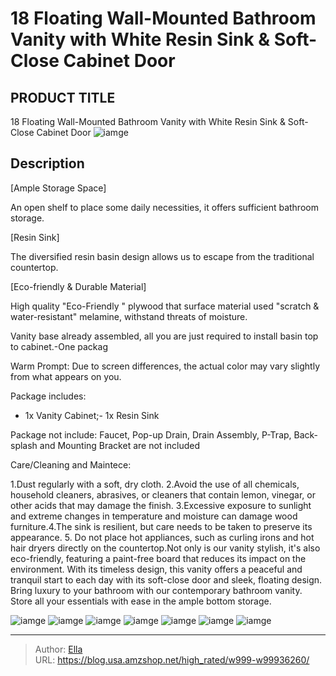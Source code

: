 # 18 Floating Wall-Mounted Bathroom Vanity with White Resin Sink &amp; Soft-Close Cabinet Door


## PRODUCT TITLE 

18 Floating Wall-Mounted Bathroom Vanity with White Resin Sink &amp; Soft-Close Cabinet Door
![iamge](https://b2bfiles1.gigab2b.cn/image/wkseller/9085/20220304_506b8dd58390bcb4a08742e0f7e589bb.jpg)

## Description

[Ample Storage Space]

An open shelf to place some daily necessities, it offers sufficient bathroom storage.









[Resin Sink]

The diversified resin basin design allows us to escape from the traditional countertop.








[Eco-friendly &amp; Durable Material]

High quality &#34;Eco-Friendly &#34; plywood that surface material used &#34;scratch &amp; water-resistant&#34; melamine, withstand threats of moisture.






Vanity base already assembled, all you are just required to install basin top to cabinet.-One packag




Warm Prompt:
Due to screen differences, the actual color may vary slightly from what appears on you.


Package includes:
- 1x Vanity Cabinet;- 1x Resin Sink


Package not include:
Faucet, Pop-up Drain, Drain Assembly, P-Trap, Back-splash and Mounting Bracket are not included






Care/Cleaning and Maintece:

1.Dust regularly with a soft, dry cloth. 2.Avoid the use of all chemicals, household cleaners, abrasives, or cleaners that contain lemon, vinegar, or other acids that may damage the finish. 3.Excessive exposure to sunlight and extreme changes in temperature and moisture can damage wood furniture.4.The sink is resilient, but care needs to be taken to preserve its appearance. 5. Do not place hot appliances, such as curling irons and hot hair dryers directly on the countertop.Not only is our vanity stylish, it&#39;s also eco-friendly, featuring a paint-free board that reduces its impact on the environment.
With its timeless design, this vanity offers a peaceful and tranquil start to each day with its soft-close door and sleek, floating design.
Bring luxury to your bathroom with our contemporary bathroom vanity.  Store all your essentials with ease in the ample bottom storage.








![iamge](https://b2bfiles1.gigab2b.cn/image/wkseller/9085/20230718_cb650794c9d96e20407b0955626f4d5e.jpg)
![iamge](https://b2bfiles1.gigab2b.cn/image/wkseller/9085/20211214_40a7209eba09464321689d45a54403ec.jpg)
![iamge](https://b2bfiles1.gigab2b.cn/image/wkseller/9085/20210826_8240cfb8b87979e8daed6f5a2f2ed32c.jpg)
![iamge](https://b2bfiles1.gigab2b.cn/image/wkseller/9085/20230223_02d4880bbc6194f85b5d351ad08434fe.JPG)
![iamge](https://b2bfiles1.gigab2b.cn/image/wkseller/9085/20230223_8dd985a40446ec2b0fd7e10176a9187b.JPG)
![iamge](https://b2bfiles1.gigab2b.cn/image/wkseller/9085/20230225_9b9a46acf2f2ba79c167926190be39f2.jpg)
![iamge](https://b2bfiles1.gigab2b.cn/image/wkseller/9085/20230130_925af446eb57bd8b97b7dcd78b42c77e.jpg)


---

> Author: [Ella](https://blog.usa.amzshop.net/)  
> URL: https://blog.usa.amzshop.net/high_rated/w999-w99936260/  

